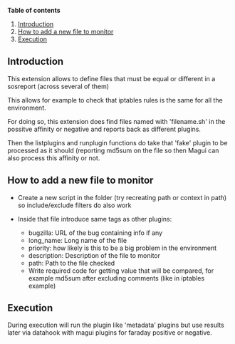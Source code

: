 **Table of contents**
<!-- TOC depthFrom:1 insertAnchor:true orderedList:true -->

1. [Introduction](#introduction)
2. [How to add a new file to monitor](#how-to-add-a-new-file-to-monitor)
3. [Execution](#execution)

<!-- /TOC -->

<a id="markdown-introduction" name="introduction"></a>
## Introduction

This extension allows to define files that must be equal or different in a sosreport (across several of them)

This allows for example to check that iptables rules is the same for all the environment.

For doing so, this extension does find files named with 'filename.sh' in the possitve affinity or negative and reports back as different plugins.

Then the listplugins and runplugin functions do take that 'fake' plugin to be processed as it should (reporting md5sum on the file so then Magui can also process this affinity or not.

<a id="markdown-how-to-add-a-new-file-to-monitor" name="how-to-add-a-new-file-to-monitor"></a>
## How to add a new file to monitor

- Create a new script in the folder (try recreating path or context in path) so include/exclude filters do also work

- Inside that file introduce same tags as other plugins:
    - bugzilla: URL of the bug containing info if any
    - long_name: Long name of the file
    - priority: how likely is this to be a big problem in the environment
    - description: Description of the file to monitor
    - path: Path to the file checked
    - Write required code for getting value that will be compared, for example md5sum after excluding comments (like in iptables example)

<a id="markdown-execution" name="execution"></a>
## Execution

During execution will run the plugin like 'metadata' plugins but use results later via datahook with magui plugins for faraday positive or negative.
